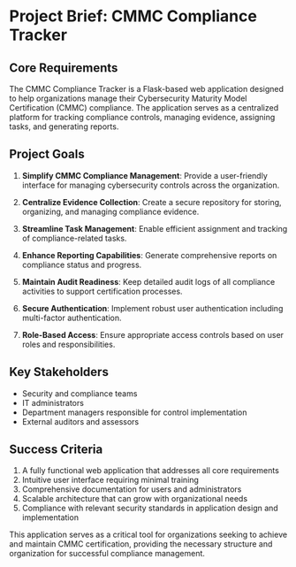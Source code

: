# Project Brief: CMMC Compliance Tracker

## Core Requirements

The CMMC Compliance Tracker is a Flask-based web application designed to help organizations manage their Cybersecurity Maturity Model Certification (CMMC) compliance. The application serves as a centralized platform for tracking compliance controls, managing evidence, assigning tasks, and generating reports.

## Project Goals

1. **Simplify CMMC Compliance Management**: Provide a user-friendly interface for managing cybersecurity controls across the organization.

2. **Centralize Evidence Collection**: Create a secure repository for storing, organizing, and managing compliance evidence.

3. **Streamline Task Management**: Enable efficient assignment and tracking of compliance-related tasks.

4. **Enhance Reporting Capabilities**: Generate comprehensive reports on compliance status and progress.

5. **Maintain Audit Readiness**: Keep detailed audit logs of all compliance activities to support certification processes.

6. **Secure Authentication**: Implement robust user authentication including multi-factor authentication.

7. **Role-Based Access**: Ensure appropriate access controls based on user roles and responsibilities.

## Key Stakeholders

- Security and compliance teams
- IT administrators
- Department managers responsible for control implementation
- External auditors and assessors

## Success Criteria

1. A fully functional web application that addresses all core requirements
2. Intuitive user interface requiring minimal training
3. Comprehensive documentation for users and administrators
4. Scalable architecture that can grow with organizational needs
5. Compliance with relevant security standards in application design and implementation

This application serves as a critical tool for organizations seeking to achieve and maintain CMMC certification, providing the necessary structure and organization for successful compliance management. 